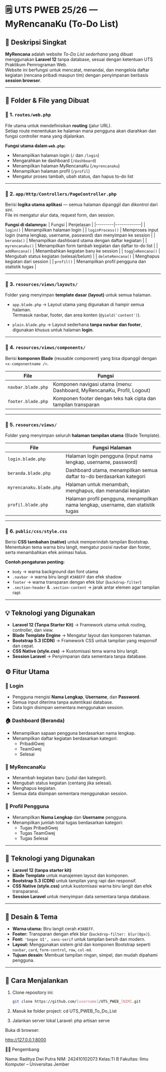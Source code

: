 # 🗒️ UTS PWEB 25/26 — MyRencanaKu (To-Do List)

## 📌 Deskripsi Singkat
**MyRencana** adalah website *To-Do List sederhana* yang dibuat menggunakan **Laravel 12** tanpa database, sesuai dengan ketentuan UTS Praktikum Pemrograman Web.  
Website ini berfungsi untuk mencatat, menandai, dan mengelola daftar kegiatan (rencana pribadi maupun tim) dengan penyimpanan berbasis **session browser**.

---
## 📁 Folder & File yang Dibuat

### 🧭 1. `routes/web.php`
File utama untuk mendefinisikan **routing** (jalur URL).  
Setiap route menentukan ke halaman mana pengguna akan diarahkan dan fungsi controller mana yang dijalankan.

**Fungsi utama dalam `web.php`:**
- Menampilkan halaman login (`/` dan `/login`)
- Mengarahkan ke dashboard (`/dashboard`)
- Menampilkan halaman MyRencanaKu (`/myrencanaku`)
- Menampilkan halaman profil (`/profil`)
- Mengatur proses tambah, ubah status, dan hapus to-do list

---

### 🧩 2. `app/Http/Controllers/PageController.php`
Berisi **logika utama aplikasi** — semua halaman dipanggil dan dikontrol dari sini.  
File ini mengatur alur data, request form, dan session.

**Fungsi di dalamnya:**
| Fungsi | Penjelasan |
|---------|-------------|
| `login()` | Menampilkan halaman login |
| `loginProcess()` | Memproses input login (nama lengkap, username, password) dan menyimpan ke session |
| `beranda()` | Menampilkan dashboard utama dengan daftar kegiatan |
| `myrencanaku()` | Menampilkan form tambah kegiatan dan daftar to-do list |
| `addRencana()` | Menambahkan kegiatan baru ke session |
| `toggleRencana()` | Mengubah status kegiatan (selesai/belum) |
| `deleteRencana()` | Menghapus kegiatan dari session |
| `profil()` | Menampilkan profil pengguna dan statistik tugas |

---

### 🎨 3. `resources/views/layouts/`
Folder yang menyimpan **template dasar (layout)** untuk semua halaman.

- `app.blade.php` → Layout utama yang digunakan di hampir semua halaman.  
  Termasuk navbar, footer, dan area konten (`@yield('content')`).

- `plain.blade.php` → Layout sederhana **tanpa navbar dan footer**, digunakan khusus untuk halaman **login**.

---

### 🧱 4. `resources/views/components/`
Berisi **komponen Blade** (reusable component) yang bisa dipanggil dengan `<x-componentname />`.

| File | Fungsi |
|------|---------|
| `navbar.blade.php` | Komponen navigasi utama (menu: Dashboard, MyRencanaKu, Profil, Logout) |
| `footer.blade.php` | Komponen footer dengan teks hak cipta dan tampilan transparan |

---

### 📄 5. `resources/views/`
Folder yang menyimpan seluruh **halaman tampilan utama** (Blade Template).

| File | Fungsi Halaman |
|------|----------------|
| `login.blade.php` | Halaman login pengguna (input nama lengkap, username, password) |
| `beranda.blade.php` | Dashboard utama, menampilkan semua daftar to-do berdasarkan kategori |
| `myrencanaku.blade.php` | Halaman untuk menambah, menghapus, dan menandai kegiatan |
| `profil.blade.php` | Halaman profil pengguna, menampilkan nama lengkap, username, dan statistik tugas |

---

### 🎨 6. `public/css/style.css`
Berisi **CSS tambahan (native)** untuk memperindah tampilan Bootstrap.  
Menentukan tema warna biru langit, mengatur posisi navbar dan footer, serta menambahkan efek animasi halus.

**Contoh pengaturan penting:**
- `body` → warna background dan font utama  
- `.navbar` → warna biru langit `#3ABEFF` dan efek shadow  
- `footer` → warna transparan dengan efek blur (`backdrop-filter`)  
- `.section-header` & `.section-content` → jarak antar elemen agar tampilan rapi  

---

## 💡 Teknologi yang Digunakan
- **Laravel 12 (Tanpa Starter Kit)** → Framework utama untuk routing, controller, dan view.  
- **Blade Template Engine** → Mengatur layout dan komponen halaman.  
- **Bootstrap 5.3 (CDN)** → Framework CSS untuk tampilan yang responsif dan cepat.  
- **CSS Native (style.css)** → Kustomisasi tema warna biru langit.  
- **Session Laravel** → Penyimpanan data sementara tanpa database.


## ⚙️ Fitur Utama
### 🔐 Login
- Pengguna mengisi **Nama Lengkap**, **Username**, dan **Password**.  
- Semua input diterima tanpa autentikasi database.  
- Data login disimpan sementara menggunakan session.  

### 🏠 Dashboard (Beranda)
- Menampilkan sapaan pengguna berdasarkan nama lengkap.  
- Menampilkan daftar kegiatan berdasarkan kategori:
  - PribadiGwej  
  - TeamGwej  
  - Selesai  

### 📝 MyRencanaKu
- Menambah kegiatan baru (judul dan kategori).  
- Mengubah status kegiatan (centang jika selesai).  
- Menghapus kegiatan.  
- Semua data disimpan sementara menggunakan session.  

### 👤 Profil Pengguna
- Menampilkan **Nama Lengkap** dan **Username** pengguna.  
- Menampilkan jumlah total tugas berdasarkan kategori:
  - Tugas PribadiGwej  
  - Tugas TeamGwej  
  - Tugas Selesai  

---

## 🧩 Teknologi yang Digunakan
- **Laravel 12 (tanpa starter kit)**  
- **Blade Template** untuk manajemen layout dan komponen.  
- **Bootstrap 5.3 (CDN)** untuk tampilan yang rapi dan responsif.  
- **CSS Native (style.css)** untuk kustomisasi warna biru langit dan efek transparansi.  
- **Session Laravel** untuk menyimpan data sementara tanpa database.  

---

## 🎨 Desain & Tema
- **Warna utama:** Biru langit cerah `#3ABEFF`.  
- **Footer:** Transparan dengan efek blur (`backdrop-filter: blur(8px)`).  
- **Font:** `'Segoe UI', sans-serif` untuk tampilan bersih dan modern.  
- **Layout:** Menggunakan sistem grid dan komponen Bootstrap seperti `navbar`, `card`, `form-control`, `row`, `col-md`.  
- **Tujuan desain:** Membuat tampilan ringan, simpel, dan mudah dipahami pengguna.  

---

## 🚀 Cara Menjalankan
1. Clone repository ini:
   ```bash
   git clone https://github.com/[username]/UTS_PWEB_[NIM].git
2. Masuk ke folder project:
    cd  UTS_PWEB_To_Do_List

3. Jalankan server lokal Laravel:
    php artisan serve

Buka di browser:

http://127.0.0.1:8000

👨‍💻 Pengembang

Nama: Raditya Dwi Putra
NIM: 242410102073
Kelas:TI B
Fakultas: Ilmu Komputer – Universitas Jember
